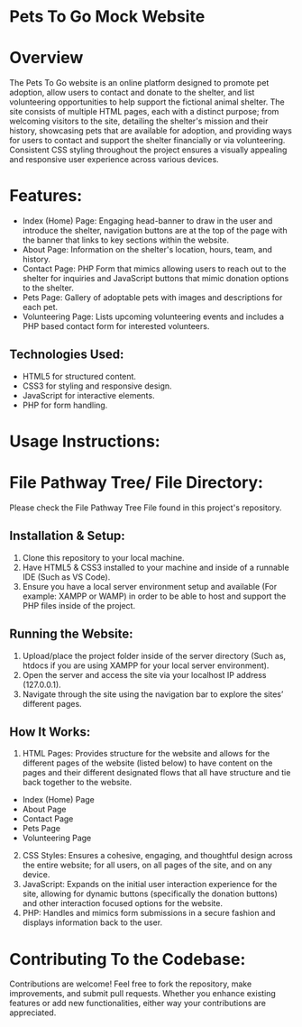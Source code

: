 # Pets To Go Mock Website

# Overview

The Pets To Go website is an online platform designed to promote pet adoption, allow users to contact and donate to the shelter, and list volunteering opportunities to help support the fictional animal shelter. The site consists of multiple HTML pages, each with a distinct purpose; from welcoming visitors to the site, detailing the shelter's mission and their history, showcasing pets that are available for adoption, and providing ways for users to contact and support the shelter financially or via volunteering. Consistent CSS styling throughout the project ensures a visually appealing and responsive user experience across various devices.

# Features:
-	Index (Home) Page: Engaging head-banner to draw in the user and introduce the shelter, navigation buttons are at the top of the page with the banner that links to key sections within the website.
-	About Page: Information on the shelter's location, hours, team, and history.
-	Contact Page: PHP Form that mimics allowing users to reach out to the shelter for inquiries and JavaScript buttons that mimic donation options to the shelter.
-	Pets Page: Gallery of adoptable pets with images and descriptions for each pet.
-	Volunteering Page: Lists upcoming volunteering events and includes a PHP based contact form for interested volunteers.

## Technologies Used:
-	HTML5 for structured content.
-	CSS3 for styling and responsive design.
-	JavaScript for interactive elements.
-	PHP for form handling.

# Usage Instructions:

# File Pathway Tree/ File Directory:
Please check the File Pathway Tree File found in this project's repository.

## Installation & Setup:
1.	Clone this repository to your local machine.
2.	Have HTML5 & CSS3 installed to your machine and inside of a runnable IDE (Such as VS Code).
3.	Ensure you have a local server environment setup and available (For example: XAMPP or WAMP) in order to be able to host and support the PHP files inside of the project.

## Running the Website:
1.	Upload/place the project folder inside of the server directory (Such as, htdocs if you are using XAMPP for your local server environment).
2.	Open the server and access the site via your localhost IP address (127.0.0.1).
3.	Navigate through the site using the navigation bar to explore the sites’ different pages.

## How It Works:
1.	HTML Pages: Provides structure for the website and allows for the different pages of the website (listed below) to have content on the pages and their different designated flows that all have structure and tie back together to the website.
-	Index (Home) Page
-	About Page
-	Contact Page
-	Pets Page
-	Volunteering Page
2.	CSS Styles: Ensures a cohesive, engaging, and thoughtful design across the entire website; for all users, on all pages of the site, and on any device.
3.	JavaScript: Expands on the initial user interaction experience for the site, allowing for dynamic buttons (specifically the donation buttons) and other interaction focused options for the website.
4.	PHP: Handles and mimics form submissions in a secure fashion and displays information back to the user.

# Contributing To the Codebase:
Contributions are welcome! Feel free to fork the repository, make improvements, and submit pull requests. Whether you enhance existing features or add new functionalities, either way your contributions are appreciated.
